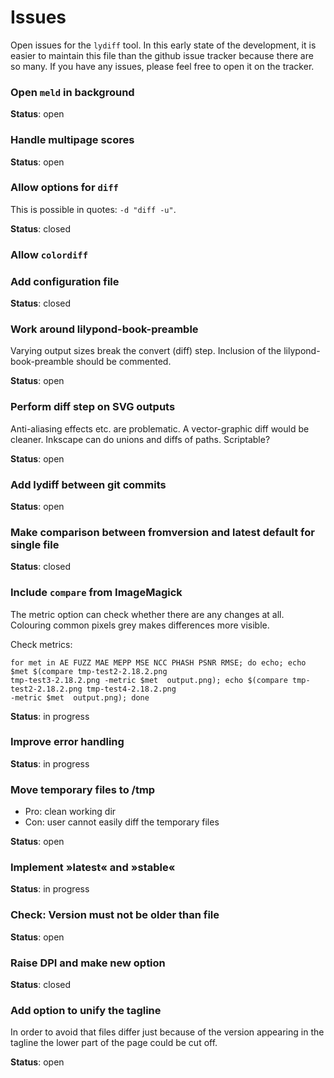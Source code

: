 # Issues

Open issues for the `lydiff` tool. In this early state of the development, it is easier to maintain this file than the github issue tracker because there are so many. If you have any issues, please feel free to open it on the tracker.

### Open `meld` in background

**Status**: open

### Handle multipage scores
**Status**: open

### Allow options for `diff`
This is possible in quotes: `-d "diff -u"`.

**Status**: closed

### Allow `colordiff`

### Add configuration file
**Status**: closed

### Work around lilypond-book-preamble
Varying output sizes break the convert (diff) step.
Inclusion of the lilypond-book-preamble should be commented.

**Status**: open

### Perform diff step on SVG outputs

Anti-aliasing effects etc. are problematic. A vector-graphic diff would be cleaner. Inkscape can do unions and diffs of paths. Scriptable?

**Status**: open

### Add lydiff between git commits

**Status**: open

### Make comparison between fromversion and latest default for single file

**Status**: closed

### Include `compare` from ImageMagick
The metric option can check whether there are any changes at all. Colouring common pixels grey makes differences more visible.

Check metrics:

```
for met in AE FUZZ MAE MEPP MSE NCC PHASH PSNR RMSE; do echo; echo $met $(compare tmp-test2-2.18.2.png
tmp-test3-2.18.2.png -metric $met  output.png); echo $(compare tmp-test2-2.18.2.png tmp-test4-2.18.2.png
-metric $met  output.png); done
```

**Status**: in progress

### Improve error handling

**Status**: in progress

### Move temporary files to /tmp

* Pro: clean working dir
* Con: user cannot easily diff the temporary files

**Status**: open

### Implement »latest« and »stable«

**Status**: in progress

### Check: Version must not be older than file

**Status**: open

### Raise DPI and make new option

**Status**: closed

### Add option to unify the tagline

In order to avoid that files differ just because of the version
appearing in the tagline the lower part of the page could be
cut off.

**Status**: open
